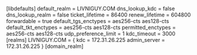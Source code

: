 [libdefaults]
default_realm = LIVNIGUY.COM
dns_lookup_kdc = false
dns_lookup_realm = false
ticket_lifetime = 86400
renew_lifetime = 604800
forwardable = true
default_tgs_enctypes = aes256-cts aes128-cts
default_tkt_enctypes = aes256-cts aes128-cts
permitted_enctypes = aes256-cts aes128-cts
udp_preference_limit = 1
kdc_timeout = 3000
[realms]
LIVNIGUY.COM = {
kdc = 172.31.26.225
admin_server = 172.31.26.225
}
[domain_realm]
